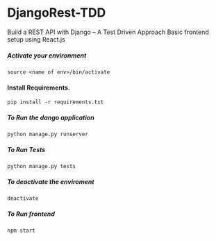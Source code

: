 # DjangoRest-TDD
Build a REST API with Django – A Test Driven Approach 
Basic frontend setup using React.js


##### Activate your environment
    source <name of env>/bin/activate
 
#### Install  Requirements.
    pip install -r requirements.txt

##### To Run the dango application
    python manage.py runserver

##### To Run Tests
    python manage.py tests
  
##### To deactivate the enviroment
    deactivate
    
##### To Run frontend
    npm start
    
